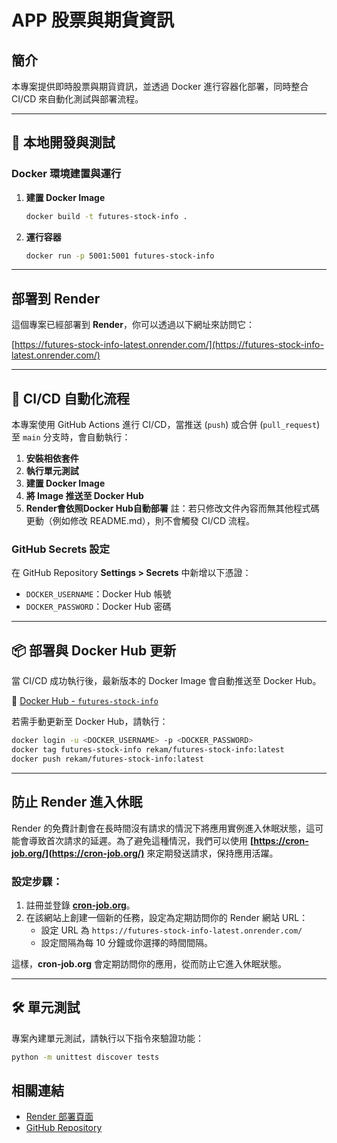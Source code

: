 # APP 股票與期貨資訊

## 簡介
本專案提供即時股票與期貨資訊，並透過 Docker 進行容器化部署，同時整合 CI/CD 來自動化測試與部署流程。

---

## 🚀 本地開發與測試
### **Docker 環境建置與運行**
1. **建置 Docker Image**
   ```sh
   docker build -t futures-stock-info .
   ```
2. **運行容器**
   ```sh
   docker run -p 5001:5001 futures-stock-info
   ```
---

## 部署到 Render

這個專案已經部署到 **Render**，你可以透過以下網址來訪問它：

[https://futures-stock-info-latest.onrender.com/](https://futures-stock-info-latest.onrender.com/)

---

## 🔄 CI/CD 自動化流程
本專案使用 GitHub Actions 進行 CI/CD，當推送 (`push`) 或合併 (`pull_request`) 至 `main` 分支時，會自動執行：
1. **安裝相依套件**
2. **執行單元測試**
3. **建置 Docker Image**
4. **將 Image 推送至 Docker Hub**
5. **Render會依照Docker Hub自動部署**
註：若只修改文件內容而無其他程式碼更動（例如修改 README.md），則不會觸發 CI/CD 流程。
### **GitHub Secrets 設定**
在 GitHub Repository **Settings > Secrets** 中新增以下憑證：
- `DOCKER_USERNAME`：Docker Hub 帳號
- `DOCKER_PASSWORD`：Docker Hub 密碼

---

## 📦 部署與 Docker Hub 更新
當 CI/CD 成功執行後，最新版本的 Docker Image 會自動推送至 Docker Hub。

🔗 [Docker Hub - `futures-stock-info`](https://hub.docker.com/repository/docker/rekam/futures-stock-info/)

若需手動更新至 Docker Hub，請執行：
```sh
docker login -u <DOCKER_USERNAME> -p <DOCKER_PASSWORD>
docker tag futures-stock-info rekam/futures-stock-info:latest
docker push rekam/futures-stock-info:latest
```

---

## 防止 Render 進入休眠

Render 的免費計劃會在長時間沒有請求的情況下將應用實例進入休眠狀態，這可能會導致首次請求的延遲。為了避免這種情況，我們可以使用 **[https://cron-job.org/](https://cron-job.org/)** 來定期發送請求，保持應用活躍。

### 設定步驟：
1. 註冊並登錄 **[cron-job.org](https://cron-job.org/)**。
2. 在該網站上創建一個新的任務，設定為定期訪問你的 Render 網站 URL：
   - 設定 URL 為 `https://futures-stock-info-latest.onrender.com/`
   - 設定間隔為每 10 分鐘或你選擇的時間間隔。
   
這樣，**cron-job.org** 會定期訪問你的應用，從而防止它進入休眠狀態。

---

## 🛠 單元測試
專案內建單元測試，請執行以下指令來驗證功能：
```sh
python -m unittest discover tests
```

## 相關連結

- [Render 部署頁面](https://futures-stock-info-latest.onrender.com/)
- [GitHub Repository](https://github.com/yourusername/futures-stock-info)


